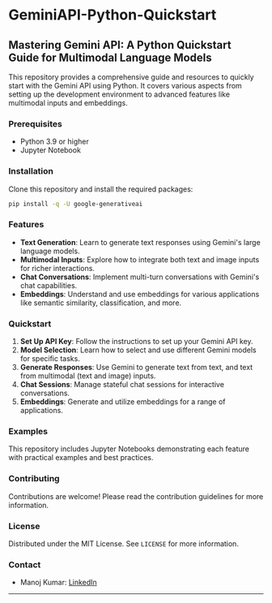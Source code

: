
# GeminiAPI-Python-Quickstart

## Mastering Gemini API: A Python Quickstart Guide for Multimodal Language Models

This repository provides a comprehensive guide and resources to quickly start with the Gemini API using Python. It covers various aspects from setting up the development environment to advanced features like multimodal inputs and embeddings.

### Prerequisites
- Python 3.9 or higher
- Jupyter Notebook

### Installation
Clone this repository and install the required packages:
```bash
pip install -q -U google-generativeai
```

### Features
- **Text Generation**: Learn to generate text responses using Gemini's large language models.
- **Multimodal Inputs**: Explore how to integrate both text and image inputs for richer interactions.
- **Chat Conversations**: Implement multi-turn conversations with Gemini's chat capabilities.
- **Embeddings**: Understand and use embeddings for various applications like semantic similarity, classification, and more.

### Quickstart
1. **Set Up API Key**: Follow the instructions to set up your Gemini API key.
2. **Model Selection**: Learn how to select and use different Gemini models for specific tasks.
3. **Generate Responses**: Use Gemini to generate text from text, and text from multimodal (text and image) inputs.
4. **Chat Sessions**: Manage stateful chat sessions for interactive conversations.
5. **Embeddings**: Generate and utilize embeddings for a range of applications.

### Examples
This repository includes Jupyter Notebooks demonstrating each feature with practical examples and best practices.

### Contributing
Contributions are welcome! Please read the contribution guidelines for more information.

### License
Distributed under the MIT License. See `LICENSE` for more information.

### Contact
- Manoj Kumar: [LinkedIn](https://www.linkedin.com/in/iam-manoj/) 

---

